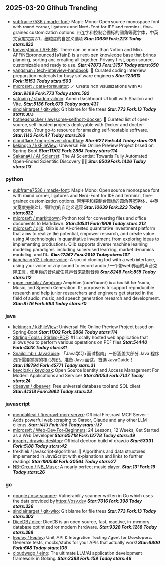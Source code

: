 ## 2025-03-20 Github Trending

### 
* [subframe7536 / maple-font](https://github.com/subframe7536/maple-font): Maple Mono: Open source monospace font with round corner, ligatures and Nerd-Font for IDE and terminal, fine-grained customization options. 带连字和控制台图标的圆角等宽字体，中英文宽度完美2:1，细粒度的自定义选项 ***Star:10639 Fork:223 Today stars:832***
* [toeverything / AFFiNE](https://github.com/toeverything/AFFiNE): There can be more than Notion and Miro. AFFiNE(pronounced [ə‘fain]) is a next-gen knowledge base that brings planning, sorting and creating all together. Privacy first, open-source, customizable and ready to use. ***Star:47873 Fork:3157 Today stars:650***
* [yangshun / tech-interview-handbook](https://github.com/yangshun/tech-interview-handbook): 💯 Curated coding interview preparation materials for busy software engineers ***Star:123610 Fork:15153 Today stars:593***
* [microsoft / data-formulator](https://github.com/microsoft/data-formulator): 🪄 Create rich visualizations with AI ***Star:9899 Fork:773 Today stars:592***
* [satnaing / shadcn-admin](https://github.com/satnaing/shadcn-admin): Admin Dashboard UI built with Shadcn and Vite. ***Star:5136 Fork:679 Today stars:431***
* [sinclairtarget / git-who](https://github.com/sinclairtarget/git-who): Git blame for file trees ***Star:773 Fork:13 Today stars:303***
* [hotheadhacker / awesome-selfhost-docker](https://github.com/hotheadhacker/awesome-selfhost-docker): 🚀 Curated list of open-source, self-hosted projects deployable with Docker and docker-compose. Your go-to resource for amazing self-hostable software. ***Star:1142 Fork:47 Today stars:266***
* [cloudflare / mcp-server-cloudflare](https://github.com/cloudflare/mcp-server-cloudflare):  ***Star:627 Fork:44 Today stars:126***
* [kekingcn / kkFileView](https://github.com/kekingcn/kkFileView): Universal File Online Preview Project based on Spring-Boot ***Star:11702 Fork:2868 Today stars:114***
* [SakanaAI / AI-Scientist](https://github.com/SakanaAI/AI-Scientist): The AI Scientist: Towards Fully Automated Open-Ended Scientific Discovery 🧑‍🔬 ***Star:9509 Fork:1426 Today stars:113***

### python
* [subframe7536 / maple-font](https://github.com/subframe7536/maple-font): Maple Mono: Open source monospace font with round corner, ligatures and Nerd-Font for IDE and terminal, fine-grained customization options. 带连字和控制台图标的圆角等宽字体，中英文宽度完美2:1，细粒度的自定义选项 ***Star:10639 Fork:223 Today stars:832***
* [microsoft / markitdown](https://github.com/microsoft/markitdown): Python tool for converting files and office documents to Markdown. ***Star:40531 Fork:1906 Today stars:212***
* [microsoft / qlib](https://github.com/microsoft/qlib): Qlib is an AI-oriented quantitative investment platform that aims to realize the potential, empower research, and create value using AI technologies in quantitative investment, from exploring ideas to implementing productions. Qlib supports diverse machine learning modeling paradigms. including supervised learning, market dynamics modeling, and RL. ***Star:17267 Fork:2919 Today stars:167***
* [jianchang512 / clone-voice](https://github.com/jianchang512/clone-voice): A sound cloning tool with a web interface, using your voice or any sound to record audio / 一个带web界面的声音克隆工具，使用你的音色或任意声音来录制音频 ***Star:8248 Fork:865 Today stars:112***
* [open-mmlab / Amphion](https://github.com/open-mmlab/Amphion): Amphion (/æmˈfaɪən/) is a toolkit for Audio, Music, and Speech Generation. Its purpose is to support reproducible research and help junior researchers and engineers get started in the field of audio, music, and speech generation research and development. ***Star:8776 Fork:683 Today stars:70***

### java
* [kekingcn / kkFileView](https://github.com/kekingcn/kkFileView): Universal File Online Preview Project based on Spring-Boot ***Star:11702 Fork:2868 Today stars:114***
* [Stirling-Tools / Stirling-PDF](https://github.com/Stirling-Tools/Stirling-PDF): #1 Locally hosted web application that allows you to perform various operations on PDF files ***Star:54440 Fork:4528 Today stars:81***
* [Snailclimb / JavaGuide](https://github.com/Snailclimb/JavaGuide): 「Java学习+面试指南」一份涵盖大部分 Java 程序员所需要掌握的核心知识。准备 Java 面试，首选 JavaGuide！ ***Star:148794 Fork:45771 Today stars:31***
* [keycloak / keycloak](https://github.com/keycloak/keycloak): Open Source Identity and Access Management For Modern Applications and Services ***Star:26054 Fork:7147 Today stars:24***
* [dbeaver / dbeaver](https://github.com/dbeaver/dbeaver): Free universal database tool and SQL client ***Star:42318 Fork:3602 Today stars:23***

### javascript
* [mendableai / firecrawl-mcp-server](https://github.com/mendableai/firecrawl-mcp-server): Official Firecrawl MCP Server - Adds powerful web scraping to Cursor, Claude and any other LLM clients. ***Star:1413 Fork:106 Today stars:137***
* [microsoft / Web-Dev-For-Beginners](https://github.com/microsoft/Web-Dev-For-Beginners): 24 Lessons, 12 Weeks, Get Started as a Web Developer ***Star:85718 Fork:12778 Today stars:49***
* [jgraph / drawio-desktop](https://github.com/jgraph/drawio-desktop): Official electron build of draw.io ***Star:53331 Fork:5188 Today stars:42***
* [trekhleb / javascript-algorithms](https://github.com/trekhleb/javascript-algorithms): 📝 Algorithms and data structures implemented in JavaScript with explanations and links to further readings ***Star:190548 Fork:30564 Today stars:27***
* [NB-Group / NB_Music](https://github.com/NB-Group/NB_Music): A nearly perfect music player. ***Star:131 Fork:16 Today stars:26***

### go
* [google / osv-scanner](https://github.com/google/osv-scanner): Vulnerability scanner written in Go which uses the data provided by https://osv.dev ***Star:7016 Fork:398 Today stars:336***
* [sinclairtarget / git-who](https://github.com/sinclairtarget/git-who): Git blame for file trees ***Star:773 Fork:13 Today stars:303***
* [DiceDB / dice](https://github.com/DiceDB/dice): DiceDB is an open-source, fast, reactive, in-memory database optimized for modern hardware. ***Star:9328 Fork:1268 Today stars:268***
* [keploy / keploy](https://github.com/keploy/keploy): Unit, API & Integration Testing Agent for Developers. Generate tests, mocks/stubs for your APIs that actually work! ***Star:6800 Fork:608 Today stars:105***
* [cloudwego / eino](https://github.com/cloudwego/eino): The ultimate LLM/AI application development framework in Golang. ***Star:2388 Fork:159 Today stars:46***
